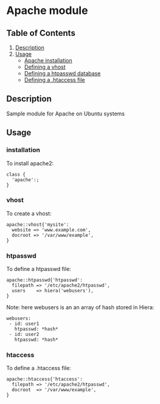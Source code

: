 # Apache module

## Table of Contents

1. [Description](#description)
1. [Usage](#usage)
    * [Apache installation](#installation)
    * [Defining a vhost](#vhost)
    * [Defining a htpasswd database](#htpasswd)
    * [Defining a .htaccess file](#htaccess)

## Description

Sample module for Apache on Ubuntu systems

## Usage

### installation

To install apache2:

```
class { 
  'apache':; 
}
```


### vhost

To create a vhost:

```
apache::vhost{'mysite':
  website => 'www.example.com',
  docroot => '/var/www/example',
}
```

### htpasswd

To define a htpasswd file:

```
apache::htpasswd{'htpasswd':
  filepath => '/etc/apache2/htpasswd',
  users    => hiera('webusers'),
}
```

Note: here webusers is an an array of hash stored in Hiera:

```
webusers:
 - id: user1
   htpasswd: *hash*
 - id: user2
   htpasswd: *hash*
```


### htaccess

To define a .htaccess file:

```
apache::htaccess{'htaccess':
  filepath => '/etc/apache2/htpasswd',
  docroot  => '/var/www/example',
}
```

